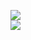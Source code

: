 [![](https://img.shields.io/badge/Made%20With-Github%20Spray-lightgrey.svg?style=for-the-badge&logo=github)](https://github.com/Annihil/github-spray#25936)  
[![](https://i.imgur.com/2DrTn0Z.gif)](https://github.com/Annihil/github-spray)